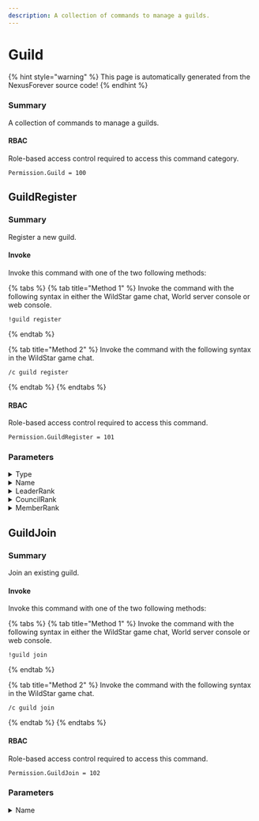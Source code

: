 ```yaml
---
description: A collection of commands to manage a guilds.
---
```


# Guild

{% hint style="warning" %}
This page is automatically generated from the NexusForever source code!
{% endhint %}

### Summary

A collection of commands to manage a guilds.

#### RBAC

Role-based access control required to access this command category.

```
Permission.Guild = 100
```

## GuildRegister

### Summary

Register a new guild.

#### Invoke

Invoke this command with one of the two following methods:

{% tabs %}
{% tab title="Method 1" %}
Invoke the command with the following syntax in either the WildStar game chat, World server console or web console.

```
!guild register
```
{% endtab %}

{% tab title="Method 2" %}
Invoke the command with the following syntax in the WildStar game chat.

```
/c guild register
```
{% endtab %}
{% endtabs %}

#### RBAC

Role-based access control required to access this command.

```
Permission.GuildRegister = 101
```

### Parameters

<details>

<summary>Type</summary>

#### Summary

Guild type to create.

#### Optional

No

</details>

<details>

<summary>Name</summary>

#### Summary

Name of newly created guild.

#### Optional

No

</details>

<details>

<summary>LeaderRank</summary>

#### Summary

The parameter has no summary.

#### Optional

Yes

</details>

<details>

<summary>CouncilRank</summary>

#### Summary

The parameter has no summary.

#### Optional

Yes

</details>

<details>

<summary>MemberRank</summary>

#### Summary

The parameter has no summary.

#### Optional

Yes

</details>

## GuildJoin

### Summary

Join an existing guild.

#### Invoke

Invoke this command with one of the two following methods:

{% tabs %}
{% tab title="Method 1" %}
Invoke the command with the following syntax in either the WildStar game chat, World server console or web console.

```
!guild join
```
{% endtab %}

{% tab title="Method 2" %}
Invoke the command with the following syntax in the WildStar game chat.

```
/c guild join
```
{% endtab %}
{% endtabs %}

#### RBAC

Role-based access control required to access this command.

```
Permission.GuildJoin = 102
```

### Parameters

<details>

<summary>Name</summary>

#### Summary

Name of guild to join.

#### Optional

No

</details>

